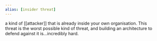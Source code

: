 ```yaml
---
alias: [insider threat]
---
```

a kind of [[attacker]] that is already inside your own organisation. This threat is the worst possible kind of threat, and building an architecture to defend against it is...incredibly hard.